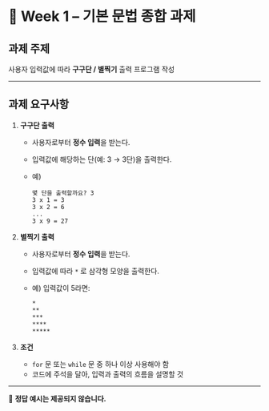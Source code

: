 # 📝 Week 1 – 기본 문법 종합 과제

## 과제 주제

사용자 입력값에 따라 **구구단 / 별찍기** 출력 프로그램 작성

---

## 과제 요구사항

1. **구구단 출력**

   * 사용자로부터 **정수 입력**을 받는다.
   * 입력값에 해당하는 단(예: 3 → 3단)을 출력한다.
   * 예)

     ```
     몇 단을 출력할까요? 3
     3 x 1 = 3
     3 x 2 = 6
     ...
     3 x 9 = 27
     ```

2. **별찍기 출력**

   * 사용자로부터 **정수 입력**을 받는다.
   * 입력값에 따라 `*` 로 삼각형 모양을 출력한다.
   * 예) 입력값이 5라면:

     ```
     *
     **
     ***
     ****
     *****
     ```

3. **조건**

   * `for` 문 또는 `while` 문 중 하나 이상 사용해야 함
   * 코드에 주석을 달아, 입력과 출력의 흐름을 설명할 것

---

📌 **정답 예시는 제공되지 않습니다.**

